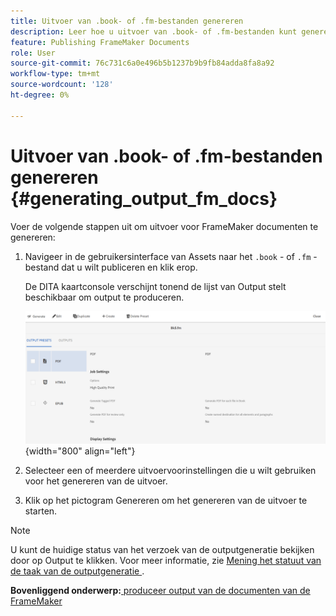 ```yaml
---
title: Uitvoer van .book- of .fm-bestanden genereren
description: Leer hoe u uitvoer van .book- of .fm-bestanden kunt genereren in AEM Guides.
feature: Publishing FrameMaker Documents
role: User
source-git-commit: 76c731c6a0e496b5b1237b9b9fb84adda8fa8a92
workflow-type: tm+mt
source-wordcount: '128'
ht-degree: 0%

---
```


# Uitvoer van .book- of .fm-bestanden genereren {#generating_output_fm_docs}

Voer de volgende stappen uit om uitvoer voor FrameMaker documenten te genereren:

1. Navigeer in de gebruikersinterface van Assets naar het `.book` - of `.fm` -bestand dat u wilt publiceren en klik erop.

   De DITA kaartconsole verschijnt tonend de lijst van Output stelt beschikbaar om output te produceren.

   ![](images/publish-fm-doc.png){width="800" align="left"}

1. Selecteer een of meerdere uitvoervoorinstellingen die u wilt gebruiken voor het genereren van de uitvoer.

1. Klik op het pictogram Genereren om het genereren van de uitvoer te starten.


>[!NOTE]
>
> U kunt de huidige status van het verzoek van de outputgeneratie bekijken door op Output te klikken. Voor meer informatie, zie [ Mening het statuut van de taak van de outputgeneratie ](fm-output-view-status.md).

**Bovenliggend onderwerp:**[ produceer output van de documenten van de FrameMaker ](fm-output-generatation.md)
